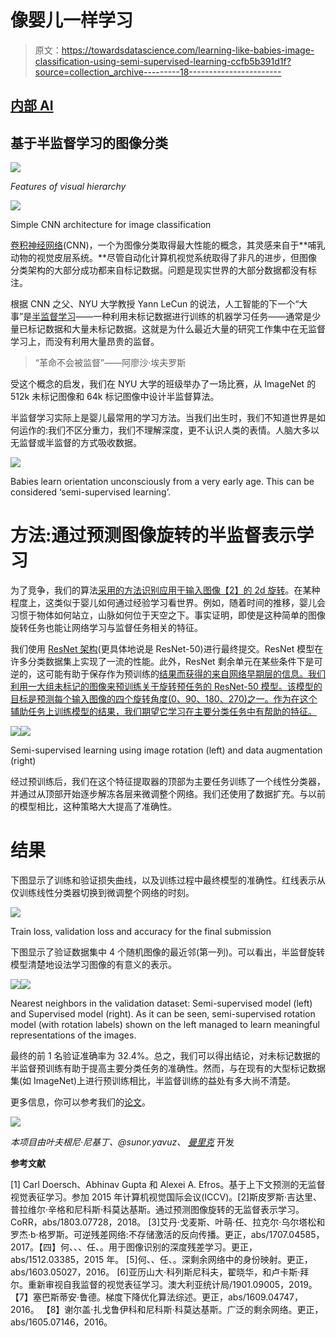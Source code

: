 # 像婴儿一样学习

> 原文：<https://towardsdatascience.com/learning-like-babies-image-classification-using-semi-supervised-learning-ccfb5b391d1f?source=collection_archive---------18----------------------->

## [内部 AI](https://medium.com/towards-data-science/inside-ai/home)

## 基于半监督学习的图像分类

![](img/3d5554621d77e45a5f11ae34e57249a8.png)

*Features of visual hierarchy*

![](img/aa3b8e019d05f0fb9f3fe024baa5361c.png)

Simple CNN architecture for image classification

[卷积神经网络](https://en.wikipedia.org/wiki/Convolutional_neural_network)(CNN)，一个为图像分类取得最大性能的概念，其灵感来自于**哺乳动物的视觉皮层系统。**尽管自动化计算机视觉系统取得了非凡的进步，但图像分类架构的大部分成功都来自标记数据。问题是现实世界的大部分数据都没有标注。

根据 CNN 之父、NYU 大学教授 Yann LeCun 的说法，人工智能的下一个“大事”是[半监督学习](https://en.wikipedia.org/wiki/Semi-supervised_learning)——一种利用未标记数据进行训练的机器学习任务——通常是少量已标记数据和大量未标记数据。这就是为什么最近大量的研究工作集中在无监督学习上，而没有利用大量昂贵的监督。

> “革命不会被监督”——阿廖沙·埃夫罗斯

受这个概念的启发，我们在 NYU 大学的班级举办了一场比赛，从 ImageNet 的 512k 未标记图像和 64k 标记图像中设计半监督算法。

半监督学习实际上是婴儿最常用的学习方法。当我们出生时，我们不知道世界是如何运作的:我们不区分重力，我们不理解深度，更不认识人类的表情。人脑大多以无监督或半监督的方式吸收数据。

![](img/622c1e4865ae12cee77da5abe9a087d4.png)

Babies learn orientation unconsciously from a very early age. This can be considered ‘semi-supervised learning’.

# 方法:通过预测图像旋转的半监督表示学习

为了竞争，我们的算法[采用的方法识别应用于输入图像【2】的 2d 旋转](http://arxiv.org/abs/1803.07728)。在某种程度上，这类似于婴儿如何通过经验学习看世界。例如，随着时间的推移，婴儿会习惯于物体如何站立，山脉如何位于天空之下。事实证明，即使是这种简单的图像旋转任务也能让网络学习与监督任务相关的特征。

我们使用 [ResNet 架构](http://arxiv.org/abs/1512.03385)(更具体地说是 ResNet-50)进行最终提交。ResNet 模型在许多分类数据集上实现了一流的性能。此外，ResNet 剩余单元在某些条件下是可逆的，这可能有助于保存作为预训练的[结果而获得的来自网络早期层的信息。我们利用一大组未标记的图像来预训练关于旋转预任务的 ResNet-50 模型。该模型的目标是预测每个输入图像的四个旋转角度(0、90、180、270)之一。作为在这个辅助任务上训练模型的结果，我们期望它学习在主要分类任务中有帮助的特征。](http://arxiv.org/abs/1901.09005)

![](img/b3bc9ed74c12d1c7b65fb0e36af7f092.png)![](img/a3c7e7303c64b37fc34ac7a10c60a3ec.png)

Semi-supervised learning using image rotation (left) and data augmentation (right)

经过预训练后，我们在这个特征提取器的顶部为主要任务训练了一个线性分类器，并通过从顶部开始逐步解冻各层来微调整个网络。我们还使用了数据扩充。与以前的模型相比，这种策略大大提高了准确性。

# 结果

下图显示了训练和验证损失曲线，以及训练过程中最终模型的准确性。红线表示从仅训练线性分类器切换到微调整个网络的时刻。

![](img/908ae69d517d70ae5d34b98156181f93.png)

Train loss, validation loss and accuracy for the final submission

下图显示了验证数据集中 4 个随机图像的最近邻(第一列)。可以看出，半监督旋转模型清楚地设法学习图像的有意义的表示。

![](img/3da555a83079229679917683f4465e64.png)![](img/406e2a4d4c8179a464abf7bc9cb11f15.png)

Nearest neighbors in the validation dataset: Semi-supervised model (left) and Supervised model (right). As it can be seen, semi-supervised rotation model (with rotation labels) shown on the left managed to learn meaningful representations of the images.

最终的前 1 名验证准确率为 32.4%。总之，我们可以得出结论，对未标记数据的半监督预训练有助于提高主要分类任务的准确性。然而，与在现有的大型标记数据集(如 ImageNet)上进行预训练相比，半监督训练的益处有多大尚不清楚。

更多信息，你可以参考我们的[论文](https://drive.google.com/file/d/1eWMGgjFpzGgz8Z06cLlQ8gh62YmnuNBX/view?usp=sharing)。

![](img/7741e0e266b3559d1d411561ff0a3401.png)

*本项目由叶夫根尼·尼基丁、@sunor.yavuz、* [*曼里克*](https://medium.com/u/3ae9949137f2?source=post_page-----ccfb5b391d1f--------------------------------) 开发

**参考文献**

[1] Carl Doersch、Abhinav Gupta 和 Alexei A. Efros。基于上下文预测的无监督视觉表征学习。参加 2015 年计算机视觉国际会议(ICCV)。[2]斯皮罗斯·吉达里、普拉维尔·辛格和尼科斯·科莫达基斯。通过预测图像旋转的无监督表示学习。CoRR，abs/1803.07728，2018。
[3]艾丹·戈麦斯、叶萌·任、拉克尔·乌尔塔松和罗杰·b·格罗斯。可逆残差网络:不存储激活的反向传播。更正，abs/1707.04585，2017。【四】何、、、任、。用于图像识别的深度残差学习。更正，abs/1512.03385，2015 年。
[5]何、、任、。深剩余网络中的身份映射。更正，abs/1603.05027，2016。
[6]亚历山大·科列斯尼科夫，翟晓华，和卢卡斯·拜尔。重新审视自我监督的视觉表征学习。澳大利亚统计局/1901.09005，2019。
【7】塞巴斯蒂安·鲁德。梯度下降优化算法综述。更正，abs/1609.04747，2016。
【8】谢尔盖·扎戈鲁伊科和尼科斯·科莫达基斯。广泛的剩余网络。更正，abs/1605.07146，2016。